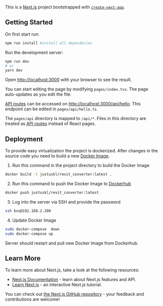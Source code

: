 This is a [Next.js](https://nextjs.org/) project bootstrapped with [`create-next-app`](https://github.com/vercel/next.js/tree/canary/packages/create-next-app).

## Getting Started

On first start run:

```bash
npm run install #install all dependecies
```

Run the development server:

```bash
npm run dev
# or
yarn dev
```

Open [http://localhost:3000](http://localhost:3000) with your browser to see the result.

You can start editing the page by modifying `pages/index.tsx`. The page auto-updates as you edit the file.

[API routes](https://nextjs.org/docs/api-routes/introduction) can be accessed on [http://localhost:3000/api/hello](http://localhost:3000/api/hello). This endpoint can be edited in `pages/api/hello.ts`.

The `pages/api` directory is mapped to `/api/*`. Files in this directory are treated as [API routes](https://nextjs.org/docs/api-routes/introduction) instead of React pages.

## Deployment

To provide easy virtualization the project is dockerized. After changes in the source code you need to build a new [Docker Image](https://docs.docker.com/engine/reference/commandline/build/).

1. Run this command in the project directory to build the Docker Image

```bash
docker build -t justuskl/revit_converter:latest .
```

2. Run this command to push the Docker Image to [Dockerhub](https://hub.docker.com/r/justuskl/revit_converter)

```bash
docker push justuskl/revit_converter:latest
```

3. Log into the server via SSH and provide the password

```bash
ssh bsu@192.168.2.200
```

4. Update Docker Image

```bash
sudo docker-compose  down
sudo docker-compose up
```

Server should restart and pull new Docker Image from Dockerhub.

## Learn More

To learn more about Next.js, take a look at the following resources:

- [Next.js Documentation](https://nextjs.org/docs) - learn about Next.js features and API.
- [Learn Next.js](https://nextjs.org/learn) - an interactive Next.js tutorial.

You can check out [the Next.js GitHub repository](https://github.com/vercel/next.js/) - your feedback and contributions are welcome!
